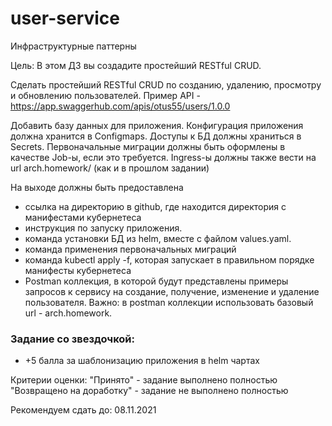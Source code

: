 # user-service


Инфраструктурные паттерны

Цель:
В этом ДЗ вы создадите простейший RESTful CRUD.

Сделать простейший RESTful CRUD по созданию, удалению, просмотру и обновлению пользователей. 
Пример API  - https://app.swaggerhub.com/apis/otus55/users/1.0.0 

Добавить базу данных для приложения.
Конфигурация приложения должна хранится в Configmaps. 
Доступы к БД должны храниться в Secrets.
Первоначальные миграции должны быть оформлены в качестве Job-ы, если это требуется.
Ingress-ы должны также вести на url arch.homework/ (как и в прошлом задании)

На выходе должны быть предоставлена 

- ссылка на директорию в github, где находится директория с манифестами кубернетеса
- инструкция по запуску приложения.
- команда установки БД из helm, вместе с файлом values.yaml.
- команда применения первоначальных миграций
- команда kubectl apply -f, которая запускает в правильном порядке манифесты кубернетеса
- Postman коллекция, в которой будут представлены примеры запросов к сервису на создание, получение, изменение и удаление пользователя. Важно: в postman коллекции использовать базовый url - arch.homework.
### Задание со звездочкой:
- +5 балла за шаблонизацию приложения в helm чартах

Критерии оценки:
"Принято" - задание выполнено полностью 
"Возвращено на доработку" - задание не выполнено полностью

Рекомендуем сдать до: 08.11.2021
